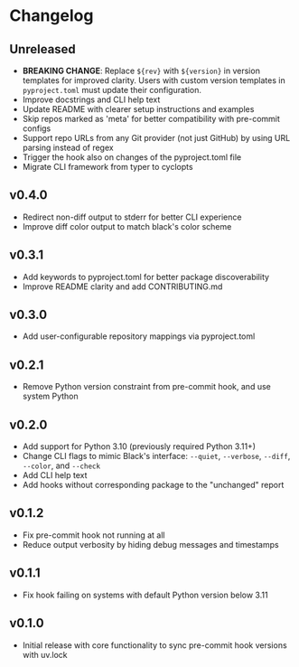 # Changelog

## Unreleased

- **BREAKING CHANGE**:
  Replace `${rev}` with `${version}` in version templates for improved clarity.
  Users with custom version templates in `pyproject.toml` must update their configuration.
- Improve docstrings and CLI help text
- Update README with clearer setup instructions and examples
- Skip repos marked as 'meta' for better compatibility with pre-commit configs
- Support repo URLs from any Git provider (not just GitHub) by using URL parsing instead of regex
- Trigger the hook also on changes of the pyproject.toml file
- Migrate CLI framework from typer to cyclopts

## v0.4.0

- Redirect non-diff output to stderr for better CLI experience
- Improve diff color output to match black's color scheme

## v0.3.1

- Add keywords to pyproject.toml for better package discoverability
- Improve README clarity and add CONTRIBUTING.md

## v0.3.0

- Add user-configurable repository mappings via pyproject.toml

## v0.2.1

- Remove Python version constraint from pre-commit hook, and use system Python

## v0.2.0

- Add support for Python 3.10 (previously required Python 3.11+)
- Change CLI flags to mimic Black's interface: `--quiet`, `--verbose`, `--diff`, `--color`, and `--check`
- Add CLI help text
- Add hooks without corresponding package to the "unchanged" report

## v0.1.2

- Fix pre-commit hook not running at all
- Reduce output verbosity by hiding debug messages and timestamps

## v0.1.1

- Fix hook failing on systems with default Python version below 3.11

## v0.1.0

- Initial release with core functionality to sync pre-commit hook versions with uv.lock
